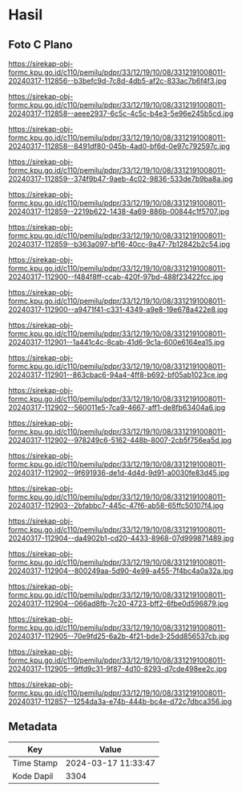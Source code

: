 # Hasil

## Foto C Plano

https://sirekap-obj-formc.kpu.go.id/c110/pemilu/pdpr/33/12/19/10/08/3312191008011-20240317-112856--b3befc9d-7c8d-4db5-af2c-833ac7b6f4f3.jpg

https://sirekap-obj-formc.kpu.go.id/c110/pemilu/pdpr/33/12/19/10/08/3312191008011-20240317-112858--aeee2937-6c5c-4c5c-b4e3-5e96e245b5cd.jpg

https://sirekap-obj-formc.kpu.go.id/c110/pemilu/pdpr/33/12/19/10/08/3312191008011-20240317-112858--8491df80-045b-4ad0-bf6d-0e97c792597c.jpg

https://sirekap-obj-formc.kpu.go.id/c110/pemilu/pdpr/33/12/19/10/08/3312191008011-20240317-112859--374f9b47-9aeb-4c02-9836-533de7b9ba8a.jpg

https://sirekap-obj-formc.kpu.go.id/c110/pemilu/pdpr/33/12/19/10/08/3312191008011-20240317-112859--2219b622-1438-4a69-886b-00844c1f5707.jpg

https://sirekap-obj-formc.kpu.go.id/c110/pemilu/pdpr/33/12/19/10/08/3312191008011-20240317-112859--b363a097-bf16-40cc-9a47-7b12842b2c54.jpg

https://sirekap-obj-formc.kpu.go.id/c110/pemilu/pdpr/33/12/19/10/08/3312191008011-20240317-112900--f484f8ff-ccab-420f-97bd-488f23422fcc.jpg

https://sirekap-obj-formc.kpu.go.id/c110/pemilu/pdpr/33/12/19/10/08/3312191008011-20240317-112900--a9471f41-c331-4349-a9e8-19e678a422e8.jpg

https://sirekap-obj-formc.kpu.go.id/c110/pemilu/pdpr/33/12/19/10/08/3312191008011-20240317-112901--1a441c4c-8cab-41d6-9c1a-600e6164ea15.jpg

https://sirekap-obj-formc.kpu.go.id/c110/pemilu/pdpr/33/12/19/10/08/3312191008011-20240317-112901--863cbac6-94a4-4ff8-b692-bf05ab1023ce.jpg

https://sirekap-obj-formc.kpu.go.id/c110/pemilu/pdpr/33/12/19/10/08/3312191008011-20240317-112902--560011e5-7ca9-4667-aff1-de8fb63404a6.jpg

https://sirekap-obj-formc.kpu.go.id/c110/pemilu/pdpr/33/12/19/10/08/3312191008011-20240317-112902--978249c6-5162-448b-8007-2cb5f756ea5d.jpg

https://sirekap-obj-formc.kpu.go.id/c110/pemilu/pdpr/33/12/19/10/08/3312191008011-20240317-112902--9f691936-de1d-4d4d-9d91-a0030fe83d45.jpg

https://sirekap-obj-formc.kpu.go.id/c110/pemilu/pdpr/33/12/19/10/08/3312191008011-20240317-112903--2bfabbc7-445c-47f6-ab58-65ffc50107f4.jpg

https://sirekap-obj-formc.kpu.go.id/c110/pemilu/pdpr/33/12/19/10/08/3312191008011-20240317-112904--da4902b1-cd20-4433-8968-07d999871489.jpg

https://sirekap-obj-formc.kpu.go.id/c110/pemilu/pdpr/33/12/19/10/08/3312191008011-20240317-112904--800249aa-5d90-4e99-a455-7f4bc4a0a32a.jpg

https://sirekap-obj-formc.kpu.go.id/c110/pemilu/pdpr/33/12/19/10/08/3312191008011-20240317-112904--066ad8fb-7c20-4723-bff2-6fbe0d596879.jpg

https://sirekap-obj-formc.kpu.go.id/c110/pemilu/pdpr/33/12/19/10/08/3312191008011-20240317-112905--70e9fd25-6a2b-4f21-bde3-25dd856537cb.jpg

https://sirekap-obj-formc.kpu.go.id/c110/pemilu/pdpr/33/12/19/10/08/3312191008011-20240317-112905--9ffd9c31-9f87-4d10-8293-d7cde498ee2c.jpg

https://sirekap-obj-formc.kpu.go.id/c110/pemilu/pdpr/33/12/19/10/08/3312191008011-20240317-112857--1254da3a-e74b-444b-bc4e-d72c7dbca356.jpg


## Metadata

| Key        | Value               |
| ---------- | ------------------- |
| Time Stamp | 2024-03-17 11:33:47 |
| Kode Dapil | 3304                |




